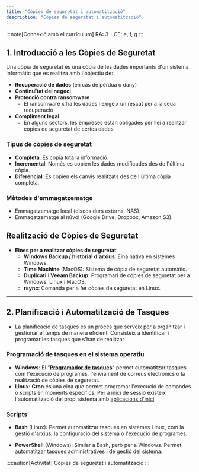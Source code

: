 ```yaml
---
title: "Còpies de seguretat i automatització"
description: "Còpies de seguretat i automatització"
---
```


:::note[Connexió amb el currículum]
RA: 3 - CE: e, f, g
:::

## 1. Introducció a les Còpies de Seguretat
  Una còpia de seguretat és una còpia de les dades importants d'un sistema informàtic que es realitza amb l'objectiu de:
    
  - **Recuperació de dades** (en cas de pèrdua o dany)
  - **Continuïtat del negoci**
  - **Protecció contra ransomware**
    - El ransomware xifra les dades i exigeix un rescat per a la seua recuperació
  - **Compliment legal**
    - En alguns sectors, les empreses estan obligades per llei a realitzar còpies de seguretat de certes dades

### Tipus de còpies de seguretat
- **Completa**: Es copia tota la informació.
- **Incremental**: Només es copien les dades modificades des de l'última còpia.
- **Diferencial**: Es copien els canvis realitzats des de l'última còpia completa.

### Mètodes d'emmagatzematge
- Emmagatzematge local (discos durs externs, NAS).
- Emmagatzematge al núvol (Google Drive, Dropbox, Amazon S3).

## Realització de Còpies de Seguretat
   - **Eines per a realitzar còpies de seguretat**:
     - **Windows Backup / historial d'arxius**: Eina nativa en sistemes Windows.
     - **Time Machine** (MacOS): Sistema de còpia de seguretat automàtic.
     - **Duplicati** i **Veeam Backup**: Programari de còpies de seguretat per a Windows, Linux i MacOS.
     - **rsync**: Comanda per a fer còpies de seguretat en Linux.

---

## 2. Planificació i Automatització de Tasques
   - La planificació de tasques és un procés que serveix per a organitzar i gestionar el temps de manera eficient. Consisteix a identificar i programar les tasques que s'han de realitzar

### Programació de tasques en el sistema operatiu

- **Windows**: El "**[Programador de tasques](../ut32-wintasks)**" permet automatitzar tasques com l'execució de programes, l'enviament de correus electrònics o la realització de còpies de seguretat.
- **Linux**: **Cron** és una eina que permet programar l'execució de comandes o scripts en moments específics. Per a inici de sessió existeix l'automatització del propi sistema amb [aplicacions d'inici](../ut32-linuxtasks)

### Scripts

- **Bash** (Linux): Permet automatitzar tasques en sistemes Linux, com la gestió d'arxius, la configuració del sistema o l'execució de programes.

- **PowerShell** (Windows): Similar a Bash, però per a Windows. Permet automatitzar tasques administratives i de gestió del sistema.

:::caution[Activitat]
Còpies de seguretat i automatització
:::